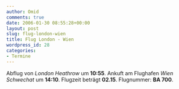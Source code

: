 ```yaml
---
author: Omid
comments: true
date: 2006-01-30 08:55:28+00:00
layout: post
slug: flug-london-wien
title: Flug London - Wien
wordpress_id: 28
categories:
- Termine
---
```


Abflug von _London Heathrow_ um **10:55**.
Ankuft am Flughafen _Wien Schwechat_ um **14:10**.
Flugzeit beträgt **02.15**.
Flugnummer:  **BA 700**.
